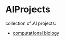 # AIProjects

collection of AI projects:
- [computational biology](https://github.com/slowy07/AIProjects/tree/main/computational%20biology)

